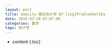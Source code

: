 ```yaml
---
layout: post
title: Udacity-推论统计学-07-[ing]ProblemSet10a
date: 2018-03-20 07:07:00
categories: 数学
tags: 统计学
---
```

* content
{:toc}






















